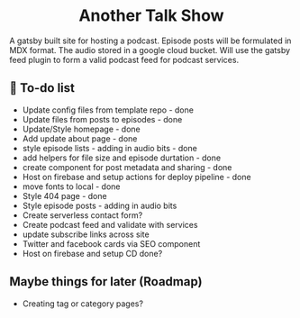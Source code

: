 <h1 align="center">
Another Talk Show
</h1>
<p>A gatsby built site for hosting a podcast. Episode posts will be formulated in MDX format. The audio stored in a google cloud bucket. Will use the gatsby feed plugin to form a valid podcast feed for podcast services.</p>

## 🚀 To-do list

- Update config files from template repo - done
- Update files from posts to episodes - done
- Update/Style homepage - done
- Add update about page - done
- style episode lists - adding in audio bits - done
- add helpers for file size and episode durtation - done
- create component for post metadata and sharing - done
- Host on firebase and setup actions for deploy pipeline - done
- move fonts to local - done
- Style 404 page - done
- Style episode posts - adding in audio bits
- Create serverless contact form?
- Create podcast feed and validate with services
- update subscribe links across site
- Twitter and facebook cards via SEO component
- Host on firebase and setup CD done?

## Maybe things for later (Roadmap)

- Creating tag or category pages?

